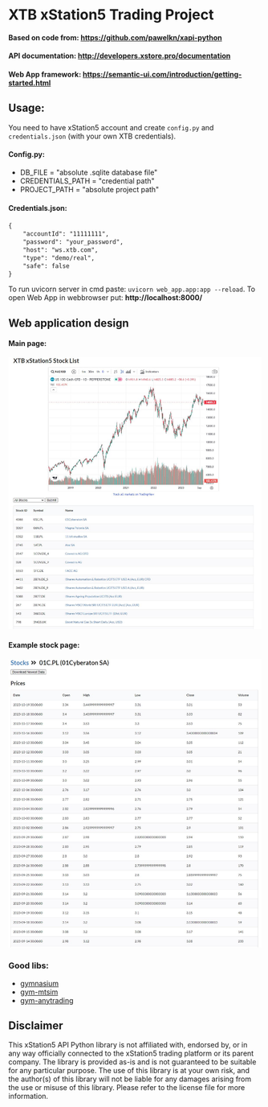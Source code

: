 # XTB xStation5 Trading Project
#### Based on code from: <https://github.com/pawelkn/xapi-python>

#### API documentation: <http://developers.xstore.pro/documentation>

#### Web App framework: <https://semantic-ui.com/introduction/getting-started.html>

## Usage:
You need to have xStation5 account and create `config.py` and `credentials.json` (with your own XTB credentials).

#### Config.py:
* DB_FILE = "absolute .sqlite database file"
* CREDENTIALS_PATH = "credential path"
* PROJECT_PATH = "absolute project path"

#### Credentials.json:
```
{
    "accountId": "11111111",
    "password": "your_password",
    "host": "ws.xtb.com",
    "type": "demo/real",
    "safe": false
}
```

To run uvicorn server in cmd paste: `uvicorn web_app.app:app --reload`. To open Web App in webbrowser put: **http://localhost:8000/** 

## Web application design 
#### Main page:
![Web app main](docs/images/web_app_view.JPG)


#### Example stock page:
![Web app stock](docs/images/web_app_view_stock.JPG)

### Good libs:
* [gymnasium](https://github.com/Farama-Foundation/Gymnasium)
* [gym-mtsim](https://github.com/AminHP/gym-mtsim)
* [gym-anytrading](https://github.com/AminHP/gym-anytrading)


## Disclaimer

This xStation5 API Python library is not affiliated with, endorsed by, or in any way officially connected to the xStation5 trading platform or its parent company. The library is provided as-is and is not guaranteed to be suitable for any particular purpose. The use of this library is at your own risk, and the author(s) of this library will not be liable for any damages arising from the use or misuse of this library. Please refer to the license file for more information.


